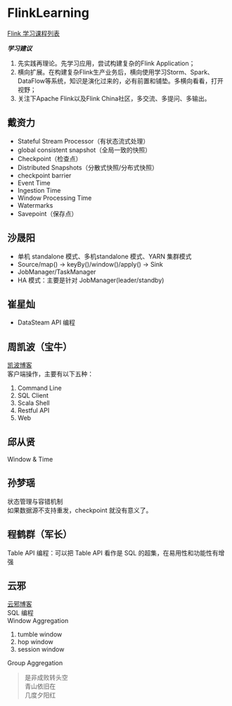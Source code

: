 # FlinkLearning

[Flink 学习课程列表](https://github.com/flink-china/flink-training-course)

***学习建议***
1. 先实践再理论。先学习应⽤，尝试构建复杂的Flink Application；
2. 横向扩展。在构建复杂Flink⽣产业务后，横向使⽤学习Storm、Spark、DataFlow等系统，知识是演化过来的，必有前置和铺垫。多横向看看，打开视野；
3. 关注下Apache Flink以及Flink China社区，多交流、多提问、多输出。

## 戴资力
* Stateful Stream Processor（有状态流式处理）  
* global consistent snapshot（全局一致的快照）  
* Checkpoint（检查点）  
* Distributed Snapshots（分散式快照/分布式快照）  
* checkpoint barrier  
* Event Time  
* Ingestion Time  
* Window Processing Time  
* Watermarks  
* Savepoint（保存点）  

## 沙晟阳
* 单机 standalone 模式、多机standalone 模式、YARN 集群模式  
* Source/map() -> keyBy()/window()/apply() -> Sink  
* JobManager/TaskManager  
* HA 模式：主要是针对 JobManager(leader/standby)  

## 崔星灿
* DataSteam API 编程  

## 周凯波（宝牛）
[凯波博客](https://zhoukaibo.com/)  
客户端操作，主要有以下五种：  
1. Command Line  
2. SQL Client  
3. Scala Shell  
4. Restful API  
5. Web  

## 邱从贤
Window & Time  

## 孙梦瑶
状态管理与容错机制  
如果数据源不支持重发，checkpoint 就没有意义了。

## 程鹤群（军长）
Table API 编程：可以把 Table API 看作是 SQL 的超集，在易用性和功能性有增强  

## 云邪
[云邪博客](http://wuchong.me/)  
SQL 编程  
Window Aggregation  
1. tumble window  
2. hop window  
3. session window  

Group Aggregation  

> 是非成败转头空  
> 青山依旧在  
> 几度夕阳红  
